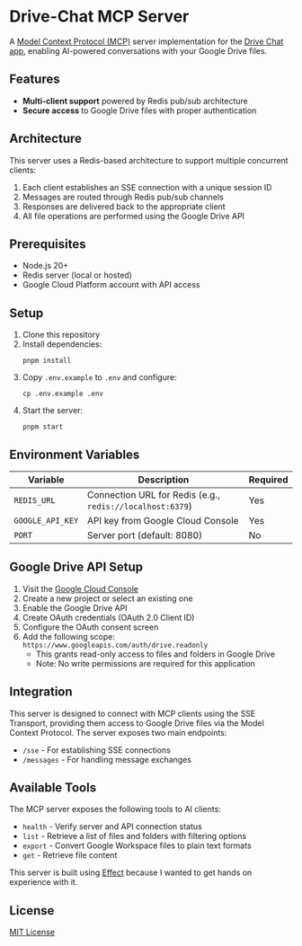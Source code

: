 # Drive-Chat MCP Server

A [Model Context Protocol (MCP)](https://modelcontextprotocol.io) server implementation for the [Drive Chat app](https://github.com/akuya-ekorot/drive-chat), enabling AI-powered conversations with your Google Drive files.

## Features

- **Multi-client support** powered by Redis pub/sub architecture
- **Secure access** to Google Drive files with proper authentication

## Architecture

This server uses a Redis-based architecture to support multiple concurrent clients:

1. Each client establishes an SSE connection with a unique session ID
2. Messages are routed through Redis pub/sub channels
3. Responses are delivered back to the appropriate client
4. All file operations are performed using the Google Drive API

## Prerequisites

- Node.js 20+
- Redis server (local or hosted)
- Google Cloud Platform account with API access

## Setup

1. Clone this repository
2. Install dependencies:
   ```
   pnpm install
   ```
3. Copy `.env.example` to `.env` and configure:
   ```
   cp .env.example .env
   ```
4. Start the server:
   ```
   pnpm start
   ```

## Environment Variables

| Variable | Description | Required |
|----------|-------------|----------|
| `REDIS_URL` | Connection URL for Redis (e.g., `redis://localhost:6379`) | Yes |
| `GOOGLE_API_KEY` | API key from Google Cloud Console | Yes |
| `PORT` | Server port (default: 8080) | No |

## Google Drive API Setup

1. Visit the [Google Cloud Console](https://console.cloud.google.com/)
2. Create a new project or select an existing one
3. Enable the Google Drive API
4. Create OAuth credentials (OAuth 2.0 Client ID)
5. Configure the OAuth consent screen
6. Add the following scope: `https://www.googleapis.com/auth/drive.readonly`
   - This grants read-only access to files and folders in Google Drive
   - Note: No write permissions are required for this application

## Integration

This server is designed to connect with MCP clients using the SSE Transport, providing them access to Google Drive files via the Model Context Protocol. The server exposes two main endpoints:

- `/sse` - For establishing SSE connections
- `/messages` - For handling message exchanges


## Available Tools

The MCP server exposes the following tools to AI clients:

- `health` - Verify server and API connection status
- `list` - Retrieve a list of files and folders with filtering options
- `export` - Convert Google Workspace files to plain text formats
- `get` - Retrieve file content

This server is built using [Effect](https://effect.website) because I wanted to get hands on experience with it.

## License

[MIT License](LICENSE)
